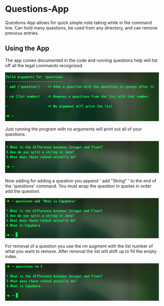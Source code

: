 # Questions-App

Questions-App allows for quick simple note taking while in the command line. Can hold many questions, be used from any directory, and can remove previous entries.

## Using the App

The app comes documented in the code and running questions help will list off all the legal commands recognized.

![Getting Help](screenshots/ss2.png "How to access the help")

Just running the program with no arguments will print out all of your questions.

![Viewing all](screenshots/ss1.png "How to access all the questions from the terminal")

Now adding for adding a question you append ' add "_String_" ' to the end of the 'questions' command. You must wrap the question in quotes in order add the question.

![Adding a question](screenshots/ss3.png "How to add a question")

For removal of a question you use the rm augment with the list number of what you want to remove. After removal the list will shift up to fill the empty index.

![Removing a question](screenshots/ss4.png "How remove a question")